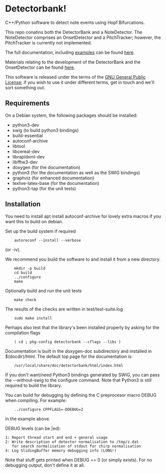 # Detectorbank!

C++/Python software to detect note events using Hopf Bifurcations.

This repo conatins both the DetectorBank and a NoteDetector.
The NoteDetector comprises an OnsetDetector and a PitchTracker;
however, the PitchTracker is currently not implemented.

The full documentation, including [examples](https://keziah55.github.io/DetectorBank/PythonExamples.html) 
can be found [here](https://keziah55.github.io/DetectorBank/).

Materials relating to the development of the DetectorBank and the 
OnsetDetector can be found [here](https://github.com/keziah55/ExtraThesisMaterial).

This software is released under the terms of the 
[GNU General Public License](https://www.gnu.org/licenses/gpl-3.0.en.html);
if you wish to use it under different terms, get in touch and we'll sort 
something out.

## Requirements

On a Debian system, the following packages should be installed:

* python3-dev
* swig (to build python3 bindings)
* build-essential
* autoconf-archive
* libtool
* libcereal-dev
* librapidxml-dev
* libfftw3-dev
* doxygen (for the documentation)
* python3 (for the documentation as well as the SWIG bindings)
* graphviz (for enhanced documentation)
* texlive-latex-base (for the documentation)
* python3-tap (for the unit tests)


## Installation

You need to install apt install autoconf-archive for lovely
extra macros if you want this to build on debian.

Set up the build system if required

        autoreconf --install --verbose

(or -iv).

We recommend you build the software to and install it from
a new directory.

        mkdir -p build
        cd build
        ../configure
        make

Optionally build and run the unit tests

        make check

The results of the checks are written in test/test-suite.log

        sudo make install
        
Perhaps also test that the library's been installed properly by asking
for the compilation flags

        ( cd ; pkg-config detectorbank --cflags --libs )

Documentation is built in the doxygen-doc subdirectory and installed
in $(docdir)/html. The default top page for the documentation is:

        /usr/local/share/doc/detectorbank/html/index.html

If you don't want/need Python3 bindings generated by SWIG, you can
pass the --without-swig to the configure command. Note that Python3
is still required to build the library.

You can build for debugging by defining the C preprocesor macro DEBUG when
compiling. For example:

        ../configure CPPFLAGS=-DDEBUG=2

in the example above.

DEBUG levels (can be |ed):

    1: Report thread start and end + general usage
    2: Write description of detector normalisation to /tmp/z.dat
       for search normalisation of stdout for chirp normalisation
    4: Log SlidingBuffer memory debugging info (LONG!)

Note that stuff gets printed when DEBUG == 0 (or simply exists).
For no debugging output, don't define it at all.
